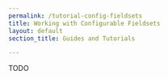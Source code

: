```yaml
---
permalink: /tutorial-config-fieldsets
title: Working with Configurable Fieldsets
layout: default
section_title: Guides and Tutorials

---
```


TODO